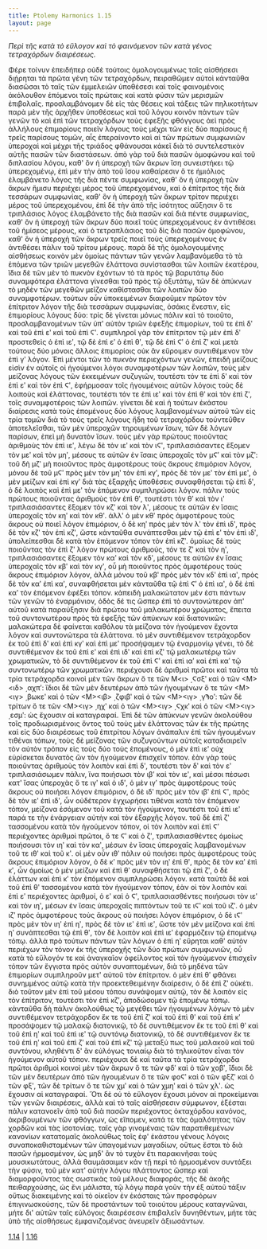 ```yaml
---
title: Ptolemy Harmonics 1.15
layout: page
---
```




*Περὶ τῆς κατὰ τὸ εὔλογον καὶ τὸ φαινόμενον τῶν κατὰ γένος τετραχόρδων διαιρέσεως.*

Φέρε τοίνυν ἐπειδήπερ οὐδὲ τούτοις ὁμολογουμένως ταῖς αἰσθήσεσι διῄρηται τὰ πρῶτα γένη τῶν τετραχόρδων, πειραθῶμεν αὐτοὶ κἀνταῦθα διασῶσαι τὸ ταῖς τῶν ἐμμελειῶν ὑποθέσεσι καὶ τοῖς φαινομένοις ἀκόλουθον ἑπόμενοι ταῖς πρώταις καὶ κατὰ φύσιν τῶν μερισμῶν ἐπιβολαῖς. προσλαμβάνομεν δὲ εἰς τὰς θέσεις καὶ τάξεις τῶν πηλικοτήτων παρὰ μὲν τῆς ἀρχῆθεν ὑποθέσεως καὶ τοῦ λόγου κοινὸν πάντων τῶν γενῶν τὸ καὶ ἐπὶ τῶν τετραχόρδων τοὺς ἐφεξῆς φθόγγους ἀεὶ πρὸς ἀλλήλους ἐπιμορίους ποιεῖν λόγους τοὺς μέχρι τῶν εἰς δύο παρίσους ἢ τρεῖς παρίσους τομῶν, αἷς ἐπεραίνοντο καὶ αἱ τῶν πρώτων συμφωνιῶν ὑπεροχαὶ καὶ μέχρι τῆς τριάδος φθάνουσαι κἀκεῖ διὰ τὸ συντελεστικὸν αὐτῆς πασῶν τῶν διαστάσεων. ἀπὸ γὰρ τοῦ διὰ πασῶν ὁμοφώνου καὶ τοῦ διπλασίου λόγου, καθ' ὃν ἡ ὑπεροχὴ τῶν ἄκρων ἴση συνειστήκει τῷ ὑπερεχομένῳ, ἐπὶ μὲν τὴν ἀπὸ τοῦ ἴσου καθαίρεσιν ὅ τε ἡμιόλιος ἐλαμβάνετο λόγος τῆς διὰ πέντε συμφωνίας, καθ' ὃν ἡ ὑπεροχὴ τῶν ἄκρων ἥμισυ περιέχει μέρος τοῦ ὑπερεχομένου, καὶ ὁ ἐπίτριτος τῆς διὰ τεσσάρων συμφωνίας, καθ' ὃν ἡ ὑπεροχὴ τῶν ἄκρων τρίτον περιέχει μέρος τοῦ ὑπερεχομένου, ἐπὶ δὲ τὴν ἀπὸ τῆς ἰσότητος αὔξησιν ὅ τε τριπλάσιος λόγος ἐλαμβάνετο τῆς διὰ πασῶν καὶ διὰ πέντε συμφωνίας, καθ' ὃν ἡ ὑπεροχὴ τῶν ἄκρων δύο ποιεῖ τοὺς ὑπερεχομένους ἐν ἀντιθέσει τοῦ ἡμίσεος μέρους, καὶ ὁ τετραπλάσιος τοῦ δὶς διὰ πασῶν ὁμοφώνου, καθ' ὃν ἡ ὑπεροχὴ τῶν ἄκρων τρεῖς ποιεῖ τοὺς ὑπερεχομένους ἐν ἀντιθέσει πάλιν τοῦ τρίτου μέρους. παρὰ δὲ τῆς ὁμολογουμένης αἰσθήσεως κοινὸν μὲν ὁμοίως πάντων τῶν γενῶν λαμβανόμεθα τὸ τὰ ἑπόμενα τῶν τριῶν μεγεθῶν ἐλάττονα συνίστασθαι τῶν λοιπῶν ἑκατέρου, ἴδια δὲ τῶν μὲν τὸ πυκνὸν ἐχόντων τὸ τὰ πρὸς τῷ βαρυτάτῳ δύο συναμφότερα ἐλάττονα γίνεσθαι τοῦ πρὸς τῷ ὀξυτάτῳ, τῶν δὲ ἀπύκνων τὸ μηδὲν τῶν μεγεθῶν μεῖζον καθίστασθαι τῶν λοιπῶν δύο συναμφοτέρων. τούτων οὖν ὑποκειμένων διαιροῦμεν πρῶτον τὸν ἐπίτριτον λόγον τῆς διὰ τεσσάρων συμφωνίας, ὁσάκις ἔνεστιν, εἰς ἐπιμορίους λόγους δύο: τρὶς δὲ γίνεται μόνως πάλιν καὶ τὸ τοιοῦτο, προσλαμβανομένων τῶν ὑπ' αὐτὸν τριῶν ἐφεξῆς ἐπιμορίων, τοῦ τε ἐπὶ δʹ καὶ τοῦ ἐπὶ εʹ καὶ τοῦ ἐπὶ Ϛʹ. συμπληροῖ γὰρ τὸν ἐπίτριτον τῷ μὲν ἐπὶ δʹ προστεθεὶς ὁ ἐπὶ ιεʹ, τῷ δὲ ἐπὶ εʹ ὁ ἐπὶ θʹ, τῷ δὲ ἐπὶ Ϛʹ ὁ ἐπὶ ζʹ καὶ μετὰ τούτους δύο μόνοις ἄλλοις ἐπιμορίοις οὐκ ἂν εὕροιμεν συντιθέμενον τὸν ἐπὶ γʹ λόγον. Ἐπὶ μέντοι τῶν τὸ πυκνὸν περιεχόντων γενῶν, ἐπειδὴ μείζους εἰσὶν ἐν αὐτοῖς οἱ ἡγούμενοι λόγοι συναμφοτέρων τῶν λοιπῶν, τοὺς μὲν μείζονας λόγους τῶν ἐκκειμένων συζυγιῶν, τουτέστι τόν τε ἐπὶ δʹ καὶ τὸν ἐπὶ εʹ καὶ τὸν ἐπὶ Ϛʹ, ἐφήρμοσαν τοῖς ἡγουμένοις αὐτῶν λόγοις τοὺς δὲ λοιποὺς καὶ ἐλάττονας, τουτέστι τόν τε ἐπὶ ιεʹ καὶ τὸν ἐπὶ θʹ καὶ τὸν ἐπὶ ζʹ, τοῖς συναμφοτέροις τῶν λοιπῶν. γίνεται δὲ καὶ ἡ τούτων ἑκάστου διαίρεσις κατὰ τοὺς ἑπομένους δύο λόγους λαμβανομένων αὐτοῦ τῶν εἰς τρία τομῶν διὰ τὸ τοὺς τρεῖς λόγους ἤδη τοῦ τετραχόρδου τοὐντεῦθεν ἀποτελεῖσθαι, τῶν μὲν ὑπεροχῶν τηρουμένων ἴσων, τῶν δὲ λόγων παρίσων, ἐπεὶ μὴ δυνατὸν ἴσων. τοὺς μὲν γὰρ πρώτους ποιοῦντας ἀριθμοὺς τὸν ἐπὶ ιεʹ, λέγω δὲ τὸν ιεʹ καὶ τὸν ιϚʹ, τριπλασιάσαντες ἕξομεν τὸν μεʹ καὶ τὸν μηʹ, μέσους τε αὐτῶν ἐν ἴσαις ὑπεροχαῖς τὸν μϚʹ καὶ τὸν μζʹ: τοῦ δὴ μζʹ μὴ ποιοῦντος πρὸς ἀμφοτέρους τοὺς ἄκρους ἐπιμόριον λόγον, μόνου δὲ τοῦ μϚʹ πρὸς μὲν τὸν μηʹ τὸν ἐπὶ κγʹ, πρὸς δὲ τὸν μεʹ τὸν ἐπὶ μεʹ, ὁ μὲν μείζων καὶ ἐπὶ κγʹ διὰ τὰς ἐξαρχῆς ὑποθέσεις συναφθήσεται τῷ ἐπὶ δʹ, ὁ δὲ λοιπὸς καὶ ἐπὶ μεʹ τὸν ἑπόμενον συμπληρώσει λόγον. πάλιν τοὺς πρώτους ποιοῦντας ἀριθμοὺς τὸν ἐπὶ θʹ, τουτέστι τὸν θʹ καὶ τὸν ιʹ τριπλασιάσαντες ἕξομεν τὸν κζʹ καὶ τὸν λʹ, μέσους τε αὐτῶν ἐν ἴσαις ὑπεροχαῖς τὸν κηʹ καὶ τὸν κθʹ. ἀλλ' ὁ μὲν κθʹ πρὸς ἀμφοτέρους τοὺς ἄκρους οὐ ποιεῖ λόγον ἐπιμόριον, ὁ δὲ κηʹ πρὸς μὲν τὸν λʹ τὸν ἐπὶ ιδʹ, πρὸς δὲ τὸν κζʹ τὸν ἐπὶ κζʹ, ὥστε κἀνταῦθα συνάπτεσθαι μὲν τῷ ἐπὶ εʹ τὸν ἐπὶ ιδʹ, ὑπολείπεσθαι δὲ κατὰ τὸν ἑπόμενον τόπον τὸν ἐπὶ κζʹ. ὁμοίως δὲ τοὺς ποιοῦντας τὸν ἐπὶ ζʹ λόγον πρώτους ἀριθμούς, τόν τε ζʹ καὶ τὸν ηʹ, τριπλασιάσαντες ἕξομεν τὸν καʹ καὶ τὸν κδʹ, μέσους τε αὐτῶν ἐν ἴσαις ὑπεροχαῖς τὸν κβʹ καὶ τὸν κγʹ, οὗ μὴ ποιοῦντος πρὸς ἀμφοτέρους τοὺς ἄκρους ἐπιμόριον λόγον, ἀλλὰ μόνου τοῦ κβʹ πρὸς μὲν τὸν κδʹ ἐπὶ ιαʹ, πρὸς δὲ τὸν καʹ ἐπὶ καʹ, συναφθήσεται μὲν κἀνταῦθα τῷ ἐπὶ Ϛʹ ὁ ἐπὶ ιαʹ, ὁ δὲ ἐπὶ καʹ τὸν ἑπόμενον ἐφέξει τόπον. κἀπειδὴ μαλακώτατον μέν ἐστι πάντων τῶν γενῶν τὸ ἐναρμόνιον, ὁδὸς δέ τις ὥσπερ ἐπὶ τὸ συντονώτερον ἀπ' αὐτοῦ κατὰ παραύξησιν διὰ πρώτου τοῦ μαλακωτέρου χρώματος, ἔπειτα τοῦ συντονωτέρου πρὸς τὰ ἐφεξῆς τῶν ἀπύκνων καὶ διατονικῶν: μαλακώτερα δὲ φαίνεται καθόλου τὰ μείζονα τὸν ἡγούμενον ἔχοντα λόγον καὶ συντονώτερα τὰ ἐλάττονα. τὸ μὲν συντιθέμενον τετράχορδον ἐκ τοῦ ἐπὶ δʹ καὶ ἐπὶ κγʹ καὶ ἐπὶ μεʹ προσήψαμεν τῷ ἐναρμονίῳ γένει, τὸ δὲ συντιθέμενον ἐκ τοῦ ἐπὶ εʹ καὶ ἐπὶ ιδʹ καὶ ἐπὶ κζʹ τῷ μαλακωτέρῳ τῶν χρωματικῶν, τὸ δὲ συντιθέμενον ἐκ τοῦ ἐπὶ Ϛʹ καὶ ἐπὶ ιαʹ καὶ ἐπὶ καʹ τῷ συντονωτέρῳ τῶν χρωματικῶν. περιέχουσι δὲ ἀριθμοὶ πρῶτοι καὶ ταῦτα τὰ τρία τετράχορδα κοινοὶ μὲν τῶν ἄκρων ὅ τε τῶν Μ<ι> ͵Ϛσξʹ καὶ ὁ τῶν <Μ><ιδ> ͵αχπʹ: ἴδιοι δὲ τῶν μὲν δευτέρων ἀπὸ τῶν ἡγουμένων ὅ τε τῶν <Μ><ιγ> ͵βωκεʹ καὶ ὁ τῶν <Μ><ιβ> ͵ζφιβʹ καὶ ὁ τῶν <Μ><ιγ> ͵γϠοʹ: τῶν δὲ τρίτων ὅ τε τῶν <Μ><ιγ> ͵ηχʹ καὶ ὁ τῶν <Μ><ιγ> ͵Ϛχκʹ καὶ ὁ τῶν <Μ><ιγ> ͵εσμʹ: ὡς ἔχουσιν αἱ καταγραφαί. Ἐπὶ δὲ τῶν ἀπύκνων γενῶν ἀκολούθου τοῖς προδιωρισμένοις ὄντος τοῦ τοὺς μὲν ἐλάττονας τῶν ἐκ τῆς πρώτης καὶ εἰς δύο διαιρέσεως τοῦ ἐπιτρίτου λόγων ἀνάπαλιν ἐπὶ τῶν ἡγουμένων τιθέναι τόπων, τοὺς δὲ μείζονας τῶν συζυγούντων αὐτοῖς καταδιαιρεῖν τὸν αὐτὸν τρόπον εἰς τοὺς δύο τοὺς ἑπομένους, ὁ μὲν ἐπὶ ιεʹ οὐχ εὑρίσκεται δυνατὸς ὢν τὸν ἡγούμενον ἐπισχεῖν τόπον. ἐὰν γὰρ τοὺς ποιοῦντας ἀριθμοὺς τὸν λοιπὸν καὶ ἐπὶ δʹ, τουτέστι τὸν δʹ καὶ τὸν εʹ τριπλασιάσωμεν πάλιν, ἵνα ποιήσωσι τὸν ιβʹ καὶ τὸν ιεʹ, καὶ μέσοι πέσωσι κατ' ἴσας ὑπεροχὰς ὅ τε ιγʹ καὶ ὁ ιδʹ, ὁ μὲν ιγʹ πρὸς ἀμφοτέρους τοὺς ἄκρους οὐ ποιήσει λόγον ἐπιμόριον, ὁ δὲ ιδʹ πρὸς μὲν τὸν ιβʹ ἐπὶ Ϛʹ, πρὸς δὲ τὸν ιεʹ ἐπὶ ιδʹ, ὧν οὐδέτερον ἐγχωρήσει τιθέναι κατὰ τὸν ἑπόμενον τόπον, μείζονα ἐσόμενον τοῦ κατὰ τὸν ἡγούμενον, τουτέστι τοῦ ἐπὶ ιεʹ παρά τε τὴν ἐνάργειαν αὐτὴν καὶ τὸν ἐξαρχῆς λόγον. τοῦ δὲ ἐπὶ ζʹ τασσομένου κατὰ τὸν ἡγούμενον τόπον, οἱ τὸν λοιπὸν καὶ ἐπὶ Ϛʹ περιέχοντες ἀριθμοὶ πρῶτοι, ὅ τε Ϛʹ καὶ ὁ ζʹ, τριπλασιασθέντες ὁμοίως ποιήσουσι τὸν ιηʹ καὶ τὸν καʹ, μέσων ἐν ἴσαις ὑπεροχαῖς λαμβανομένων τοῦ τε ιθʹ καὶ τοῦ κʹ. οἱ μὲν οὖν ιθʹ πάλιν οὐ ποιήσει πρὸς ἀμφοτέρους τοὺς ἄκρους ἐπιμόριον λόγον, ὁ δὲ κʹ πρὸς μὲν τὸν ιηʹ ἐπὶ θʹ, πρὸς δὲ τὸν καʹ ἐπὶ κʹ, ὧν ὁμοίως ὁ μὲν μείζων καὶ ἐπὶ θʹ συναφθήσεται τῷ ἐπὶ ζʹ, ὁ δὲ ἐλάττων καὶ ἐπὶ κʹ τὸν ἑπόμενον συμπληρώσει λόγον. κατὰ ταὐτὰ δὲ καὶ τοῦ ἐπὶ θʹ τασσομένου κατὰ τὸν ἡγούμενον τόπον, ἐὰν οἱ τὸν λοιπὸν καὶ ἐπὶ εʹ περιέχοντες ἀριθμοί, ὁ εʹ καὶ ὁ Ϛʹ, τριπλασιασθέντες ποιήσωσι τὸν ιεʹ καὶ τὸν ιηʹ, μέσων ἐν ἴσαις ὑπεροχαῖς πιπτόντων τοῦ τε ιϚʹ καὶ τοῦ ιζʹ. ὁ μὲν ιζʹ πρὸς ἀμφοτέρους τοὺς ἄκρους οὐ ποιήσει λόγον ἐπιμόριον, ὁ δὲ ιϚʹ πρὸς μὲν τὸν ιηʹ ἐπὶ ηʹ, πρὸς δὲ τὸν ιεʹ ἐπὶ ιεʹ, ὥστε τὸν μὲν μείζονα καὶ ἐπὶ ηʹ συνάπτεσθαι τῷ ἐπὶ θʹ, τὸν δὲ λοιπὸν καὶ ἐπὶ ιεʹ ἐφαρμόζειν τῷ ἑπομένῳ τόπῳ. ἀλλὰ πρὸ τούτων πάντων τῶν λόγων ὁ ἐπὶ ηʹ εὕρηται καθ' αὑτὸν περιέχων τὸν τόνον ἐκ τῆς ὑπεροχῆς τῶν δύο πρώτων συμφωνιῶν, οὗ κατὰ τὸ εὔλογόν τε καὶ ἀναγκαῖον ὀφείλοντος καὶ τὸν ἡγούμενον ἐπισχεῖν τόπον τῶν ἔγγιστα πρὸς αὐτὸν συναπτομένων, διὰ τὸ μηδένα τῶν ἐπιμορίων συμπληροῦν μετ' αὐτοῦ τὸν ἐπίτριτον. ὁ μὲν ἐπὶ θʹ φθάνει συνημμένος αὐτῷ κατὰ τὴν προεκτεθειμένην διαίρεσιν, ὁ δὲ ἐπὶ ζʹ οὐκέτι. διὸ τοῦτον μὲν ἐπὶ τοῦ μέσου τόπου συνάψομεν αὐτῷ, τὸν δὲ λοιπὸν εἰς τὸν ἐπίτριτον, τουτέστι τὸν ἐπὶ κζʹ, ἀποδώσομεν τῷ ἑπομένῳ τόπῳ. κἀνταῦθα δὴ πάλιν ἀκολούθως τῷ μεγέθει τῶν ἡγουμένων λόγων τὸ μὲν συντιθέμενον τετράχορδον ἔκ τε τοῦ ἐπὶ ζʹ καὶ τοῦ ἐπὶ θʹ καὶ τοῦ ἐπὶ κʹ προσάψομεν τῷ μαλακῷ διατονικῷ, τὸ δὲ συντιθέμενον ἔκ τε τοῦ ἐπὶ θʹ καὶ τοῦ ἐπὶ ηʹ καὶ τοῦ ἐπὶ ιεʹ τῷ συντόνῳ διατονικῷ, τὸ δὲ συντιθέμενον ἔκ τε τοῦ ἐπὶ ηʹ καὶ τοῦ ἐπὶ ζʹ καὶ τοῦ ἐπὶ κζʹ τῷ μεταξύ πως τοῦ μαλακοῦ καὶ τοῦ συντόνου, κληθέντι δ' ἂν εὐλόγως τονιαίῳ διὰ τὸ τηλικοῦτον εἶναι τὸν ἡγούμενον αὐτοῦ τόπον. περιέχουσι δὲ καὶ ταῦτα τὰ τρία τετράχορδα πρῶτοι ἀριθμοὶ κοινοὶ μὲν τῶν ἄκρων ὅ τε τῶν φδʹ καὶ ὁ τῶν χοβʹ, ἴδιοι δὲ τῶν μὲν δευτέρων ἀπὸ τῶν ἡγουμένων ὅ τε τῶν φοϚʹ καὶ ὁ τῶν φξζʹ καὶ ὁ τῶν φξʹ, τῶν δὲ τρίτων ὅ τε τῶν χμʹ καὶ ὁ τῶν χμηʹ καὶ ὁ τῶν χλʹ. ὡς ἔχουσιν αἱ καταγραφαί. Ὅτι δὲ οὐ τὸ εὔλογον ἔχουσι μόνον αἱ προκείμεναι τῶν γενῶν διαιρέσεις, ἀλλὰ καὶ τὸ ταῖς αἰσθήσεσιν σύμφωνον, ἐξέσται πάλιν κατανοεῖν ἀπὸ τοῦ διὰ πασῶν περιέχοντος ὀκταχόρδου κανόνος, ἀκριβουμένων τῶν φθόγγων, ὡς εἴπομεν, κατά τε τὰς ὁμαλότητας τῶν χορδῶν καὶ τὰς ἰσοτονίας. ταῖς γὰρ γινομέναις τῶν παρατιθεμένων κανονίων κατατομαῖς ἀκολούθως τοῖς ἐφ' ἑκάστου γένους λόγοις συναποκαθισταμένων τῶν ὑπαγομένων μαγαδίων, οὕτως ἔσται τὸ διὰ πασῶν ἡρμοσμένον, ὡς μηδ' ἂν τὸ τυχὸν ἔτι παρακινῆσαι τοὺς μουσικωτάτους, ἀλλὰ θαυμάσαιμεν κἀν τῇ περὶ τὸ ἡρμοσμένον συντάξει τὴν φύσιν, τοῦ μὲν κατ' αὐτὴν λόγου πλάττοντος ὥσπερ καὶ διαμορφοῦντος τὰς σωστικὰς τοῦ μέλους διαφοράς, τῆς δὲ ἀκοῆς πειθαρχούσης, ὡς ἔνι μάλιστα, τῷ λόγῳ παρὰ γοῦν τὴν ἐξ αὐτοῦ τάξιν οὕτως διακειμένης καὶ τὸ οἰκεῖον ἐν ἑκάσταις τῶν προσφόρων ἐπιγινωσκούσης, τῶν δὲ προστάντων τοῦ τοιούτου μέρους καταγνῶναι, μήτε δι' αὐτῶν ταῖς εὐλόγοις διαιρέσεσιν ἐπιβαλεῖν δυνηθέντων, μήτε τὰς ὑπὸ τῆς αἰσθήσεως ἐμφανιζομένας ἀνευρεῖν ἀξιωσάντων.



[1.14](../1.14/) | [1.16](../1.16/) 

